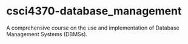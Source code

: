 csci4370-database_management
============================

A comprehensive course on the use and implementation of Database Management Systems (DBMSs). 
